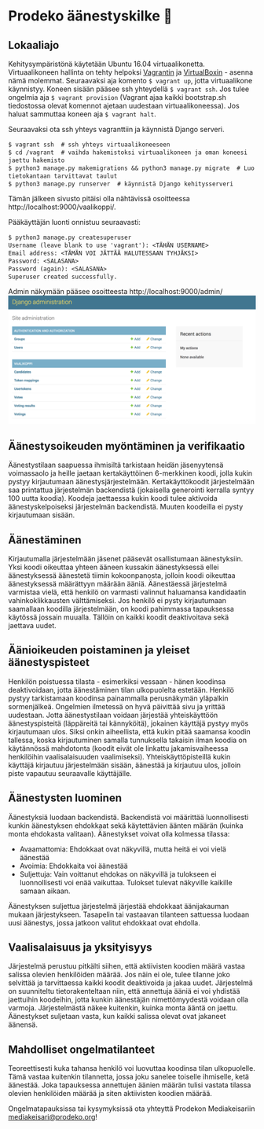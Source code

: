 # Prodeko äänestyskilke :bookmark:

## Lokaaliajo

Kehitysympäristönä käytetään Ubuntu 16.04 virtuaalikonetta. Virtuaalikoneen hallinta on tehty helpoksi [Vagrantin](https://www.vagrantup.com/) ja [VirtualBoxin](https://www.virtualbox.org/) - asenna nämä molemmat. Seuraavaksi aja komento `$ vagrant up`, jotta virtuaalikone käynnistyy. Koneen sisään pääsee ssh yhteydellä `$ vagrant ssh`. Jos tulee ongelmia aja `$ vagrant provision` (Vagrant ajaa kaikki bootstrap.sh tiedostossa olevat komennot ajetaan uudestaan virtuaalikoneessa). Jos haluat sammuttaa koneen aja `$ vagrant halt`.

Seuraavaksi ota ssh yhteys vagranttiin ja käynnistä Django serveri.

```
$ vagrant ssh  # ssh yhteys virtuaalikoneeseen
$ cd /vagrant  # vaihda hakemistoksi virtuaalikoneen ja oman koneesi jaettu hakemisto
$ python3 manage.py makemigrations && python3 manage.py migrate  # Luo tietokantaan tarvittavat taulut
$ python3 manage.py runserver  # käynnistä Django kehitysserveri
```

Tämän jälkeen sivusto pitäisi olla nähtävissä osoitteessa http://localhost:9000/vaalikoppi/.

Pääkäyttäjän luonti onnistuu seuraavasti:

```
$ python3 manage.py createsuperuser
Username (leave blank to use 'vagrant'): <TÄHÄN USERNAME>
Email address: <TÄMÄN VOI JÄTTÄÄ HALUTESSAAN TYHJÄKSI>
Password: <SALASANA>
Password (again): <SALASANA>
Superuser created successfully.
```

Admin näkymään pääsee osoitteesta http://localhost:9000/admin/
<img src="admin.png"/>

## Äänestysoikeuden myöntäminen ja verifikaatio

Äänestystilaan saapuessa ihmisiltä tarkistaan heidän jäsenyytensä voimassaolo ja heille jaetaan kertakäyttöinen 6-merkkinen koodi, jolla kukin pystyy kirjautumaan äänestysjärjestelmään. Kertakäyttökoodit järjestelmään saa printattua järjestelmän backendistä (jokaisella generointi kerralla syntyy 100 uutta koodia). Koodeja jaettaessa kukin koodi tulee aktivoida äänestyskelpoiseksi järjestelmän backendistä. Muuten koodeilla ei pysty kirjautumaan sisään.

## Äänestäminen

Kirjautumalla järjestelmään jäsenet pääsevät osallistumaan äänestyksiin. Yksi koodi oikeuttaa yhteen ääneen kussakin äänestyksessä ellei äänestyksessä äänestetä tiimin kokoonpanosta, jolloin koodi oikeuttaa äänestyksessä määrättyyn määrään ääniä. Äänestäessä järjestelmä varmistaa vielä, että henkilö on varmasti valinnut haluamansa kandidaatin vahinkoklikkausten välttämiseksi. Jos henkilö ei pysty kirjautumaan saamallaan koodilla järjestelmään, on koodi pahimmassa tapauksessa käytössä jossain muualla. Tällöin on kaikki koodit deaktivoitava sekä jaettava uudet.

## Äänioikeuden poistaminen ja yleiset äänestyspisteet

Henkilön poistuessa tilasta - esimerkiksi vessaan - hänen koodinsa deaktivoidaan, jotta äänestäminen tilan ulkopuolelta estetään. Henkilö pystyy tarkistamaan koodinsa painammalla perusnäkymän yläpalkin sormenjälkeä. Ongelmien ilmetessä on hyvä päivittää sivu ja yrittää uudestaan. Jotta äänestystilaan voidaan järjestää yhteiskäyttöön äänestyspisteitä (läppäreitä tai kännyköitä), jokainen käyttäjä pystyy myös kirjautumaan ulos. Siksi onkin aiheellista, että kukin pitää saamansa koodin tallessa, koska kirjautuminen samalla tunnuksella takaisin ilman koodia on käytännössä mahdotonta (koodit eivät ole linkattu jakamisvaiheessa henkilöihin vaalisalaisuuden vaalimiseksi). Yhteiskäyttöpisteillä kukin käyttäjä kirjautuu järjestelmään sisään, äänestää ja kirjautuu ulos, jolloin piste vapautuu seuraavalle käyttäjälle.

## Äänestysten luominen

Äänestyksiä luodaan backendistä. Backendistä voi määrittää luonnollisesti kunkin äänestyksen ehdokkaat sekä käytettävien äänten määrän (kuinka monta ehdokasta valitaan). Äänestykset voivat olla kolmessa tilassa:

- Avaamattomia: Ehdokkaat ovat näkyvillä, mutta heitä ei voi vielä äänestää
- Avoimia: Ehdokkaita voi äänestää
- Suljettuja: Vain voittanut ehdokas on näkyvillä ja tulokseen ei luonnollisesti voi enää vaikuttaa. Tulokset tulevat näkyville kaikille samaan aikaan.

Äänestyksen suljettua järjestelmä järjestää ehdokkaat äänijakauman mukaan järjestykseen. Tasapelin tai vastaavan tilanteen sattuessa luodaan uusi äänestys, jossa jatkoon valitut ehdokkaat ovat ehdolla.

## Vaalisalaisuus ja yksityisyys

Järjestelmä perustuu pitkälti siihen, että aktiivisten koodien määrä vastaa salissa olevien henkilöiden määrää. Jos näin ei ole, tulee tilanne joko selvittää ja tarvittaessa kaikki koodit deaktivoida ja jakaa uudet. Järjestelmä on suunniteltu tietorakenteltaan niin, että annettuja ääniä ei voi yhdistää jaettuihin koodeihin, jotta kunkin äänestäjän nimettömyydestä voidaan olla varmoja. Järjestelmästä näkee kuitenkin, kuinka monta ääntä on jaettu. Äänestykset suljetaan vasta, kun kaikki salissa olevat ovat jakaneet äänensä.

## Mahdolliset ongelmatilanteet

Teoreettisesti kuka tahansa henkilö voi luovuttaa koodinsa tilan ulkopuolelle. Tämä vastaa kuitenkin tilannetta, jossa joku sanelee toiselle ihmiselle, ketä äänestää. Joka tapauksessa annettujen äänien määrän tulisi vastata tilassa olevien henkilöiden määrää ja siten aktiivisten koodien määrää.

Ongelmatapauksissa tai kysymyksissä ota yhteyttä Prodekon Mediakeisariin mediakeisari@prodeko.org!

